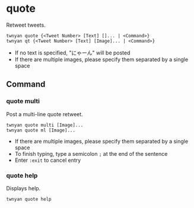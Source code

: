 # quote

Retweet tweets.

```
twnyan quote {<Tweet Number> [Text] []... | <Command>}
twnyan qt {<Tweet Number> [Text] [Image]... | <Command>}
```

- If no text is specified, "にゃーん" will be posted
- If there are multiple images, please specify them separated by a single space

## Command

### quote multi

Post a multi-line quote retweet.

```
twnyan quote multi [Image]...
twnyan quote ml [Image]...
```

- If there are multiple images, please specify them separated by a single space
- To finish typing, type a semicolon `;` at the end of the sentence
- Enter `:exit` to cancel entry

### quote help

Displays help.

```
twnyan quote help
```
